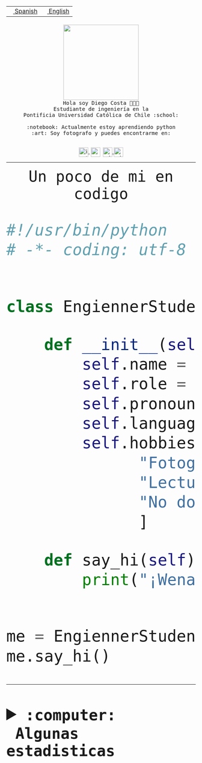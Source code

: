 <table border="0"  align="right">
 <tr><td><a href="README.md"><img src="https://upload.wikimedia.org/wikipedia/commons/thumb/8/89/Bandera_de_Espa%C3%B1a.svg/1200px-Bandera_de_Espa%C3%B1a.svg.png" height="10"> Spanish</a></td>
 <td><a href="README.en.md"><img src="https://upload.wikimedia.org/wikipedia/commons/a/a4/Flag_of_the_United_States.svg" height="10"> English</a></td></tr>
</table><br><br><br>


<p align="center">
  <img src="https://github.com/diegocostares/diegocostares/blob/main/Images/aaa2.gif?raw=true" height="200px" weight="200px">
  <br><samp>
    Hola soy Diego Costa 👨🏻‍💻<br>
    Estudiante de ingeniería en la <br>
    Pontificia Universidad Católica de Chile :school:<br>
  <br>
    :notebook: Actualmente estoy aprendiendo python <br>
    :art: Soy fotografo y puedes encontrarme en: <br>
  <br></samp>
  
</p>

<p align="center">
   <a href="https://instagram.com/diegocosta_no" target="blank">
    <img 
    align="center" src="https://cdn.jsdelivr.net/npm/simple-icons@3.0.1/icons/instagram.svg" alt="instagram" height="25px" width="25px" />
  </a>
  <a style="border: 3px solid; color: white;"href="https://t.me/diegocosta_no" target="blank">
  <img
  align="center" alt="Telegram" width="25px" src="https://icons-for-free.com/iconfiles/png/512/Telegram-1324888767380505522.png" />
</a>
<a href="https://api.whatsapp.com/send?phone=56971897835&text=Hola!" target="blank">
  <img
  align="center" alt="wtsp" width="25px" src="https://img.icons8.com/pastel-glyph/2x/whatsapp--v2.png" />
</a>
<a href="https://www.linkedin.com/in/diego-costa-786249213/" target="blank">
  <img
  align="center" alt="wtsp" width="25px" src="https://img.icons8.com/metro/452/linkedin.png" />
</a>

  </a>
</p>

---


<p align="center"><font size="25"><samp>Un poco de mi en codigo</samp></front></p>


```python
#!/usr/bin/python
# -*- coding: utf-8 -*-


class EngiennerStudent:

    def __init__(self):
        self.name = "Diego Costa"
        self.role = "Estudiante"
        self.pronouns = "he/him"
        self.language_spoken = ["es_CL", "en_US"]
        self.hobbies = [
              "Fotografia",
              "Lectura",
              "No dormir",
              ]

    def say_hi(self):
        print("¡Wena mundo!")


me = EngiennerStudent()
me.say_hi()
```
---
<details>
  <summary><b><samp>:computer: &nbsp;Algunas estadisticas</samp></b></summary>
  <br/></p>

<!--START_SECTION:waka-->
![Code Time](http://img.shields.io/badge/Code%20Time-892%20hrs%2029%20mins-blue)

**Soy nocturno 🦉** 

```text
🌞 Mañana                 9 commits           ░░░░░░░░░░░░░░░░░░░░░░░░░   00.35 % 
🌆 Día                    785 commits         ████████░░░░░░░░░░░░░░░░░   30.88 % 
🌃 Tarde                  1104 commits        ███████████░░░░░░░░░░░░░░   43.43 % 
🌙 Noche                  644 commits         ██████░░░░░░░░░░░░░░░░░░░   25.33 % 
```
📅 **Soy más productivo los Martes** 

```text
Lunes                    396 commits         ████░░░░░░░░░░░░░░░░░░░░░   15.58 % 
Martes                   518 commits         █████░░░░░░░░░░░░░░░░░░░░   20.38 % 
Miércoles                327 commits         ███░░░░░░░░░░░░░░░░░░░░░░   12.86 % 
Jueves                   310 commits         ███░░░░░░░░░░░░░░░░░░░░░░   12.20 % 
Viernes                  408 commits         ████░░░░░░░░░░░░░░░░░░░░░   16.05 % 
Sábado                   217 commits         ██░░░░░░░░░░░░░░░░░░░░░░░   08.54 % 
Domingo                  366 commits         ████░░░░░░░░░░░░░░░░░░░░░   14.40 % 
```


📊 **Esta semana me dediqué a** 

```text
🐱‍💻 Proyectos: 
2023-1-S4-Grupo2-Scraper 25 hrs 22 mins      ████████████████░░░░░░░░░   63.92 % 
2023-1-S4-Grupo2-Backend 3 hrs 52 mins       ██░░░░░░░░░░░░░░░░░░░░░░░   09.78 % 
CAPSTONE                 2 hrs 48 mins       ██░░░░░░░░░░░░░░░░░░░░░░░   07.09 % 
2023-1-S4-Grupo2-IA      1 hr 48 mins        █░░░░░░░░░░░░░░░░░░░░░░░░   04.55 % 
Estocasticos control 9may1 hr 37 mins        █░░░░░░░░░░░░░░░░░░░░░░░░   04.10 % 
```


 Last Updated on 07/05/2023 01:41:06 UTC
<!--END_SECTION:waka-->
  
  

<p align="center"> <img src="https://github-readme-stats.vercel.app/api?username=diegocostares&show_icons=true&theme=ayu-mirage" alt="abhisheknaiidu" /></p>
 
</details>
